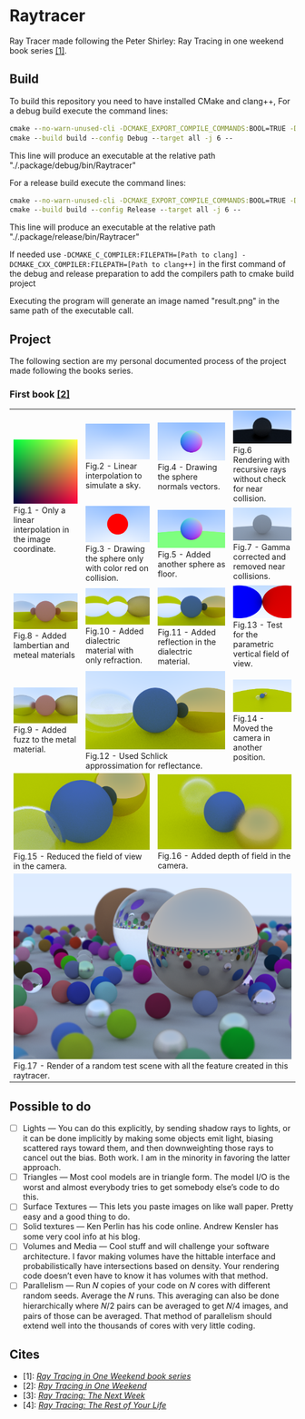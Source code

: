 # Raytracer

Ray Tracer made following the Peter Shirley: Ray Tracing in one weekend book series [[1]](#1).

## Build

To build this repository you need to have installed CMake and clang++, For a debug build execute the command lines:  

```cmd
cmake --no-warn-unused-cli -DCMAKE_EXPORT_COMPILE_COMMANDS:BOOL=TRUE -DCMAKE_BUILD_TYPE:STRING=Debug -S . -B build -G "Unix Makefiles"
cmake --build build --config Debug --target all -j 6 --
```

This line will produce an executable at the relative path "./.package/debug/bin/Raytracer"

For a release build execute the command lines:  

```cmd
cmake --no-warn-unused-cli -DCMAKE_EXPORT_COMPILE_COMMANDS:BOOL=TRUE -DCMAKE_BUILD_TYPE:STRING=Release -S . -B build -G "Unix Makefiles"
cmake --build build --config Release --target all -j 6 --
```

This line will produce an executable at the relative path "./.package/release/bin/Raytracer"

If needed use `-DCMAKE_C_COMPILER:FILEPATH=[Path to clang] -DCMAKE_CXX_COMPILER:FILEPATH=[Path to clang++]` in the first command of the debug and release preparation to add the compilers path to cmake build project

Executing the program will generate an image named "result.png" in the same path of the executable call.

## Project

The following section are my personal documented process of the project made following the books series.

### First book [[2]](#2)
<!-- markdownlint-disable html -->
<table cellspacing="0" cellpadding="0">
  <tr>
    <td rowspan="2">
        <img src="./renders/Ray Tracing in One Weekend/0_image.png"/>
        <figcaption>Fig.1 - Only a linear interpolation in the image coordinate.</figcaption>
    </td>
    <td>
        <img src="./renders/Ray Tracing in One Weekend/1_blue_white.png"/>
        <figcaption>Fig.2 - Linear interpolation to simulate a sky.</figcaption>
    <td>
        <img src="./renders/Ray Tracing in One Weekend/3_circle_with_normal.png"/>
        <figcaption>Fig.4 - Drawing the sphere normals vectors.</figcaption>
    </td>
    <td>
        <img src="./renders/Ray Tracing in One Weekend/5_recursive_rays.png"/>
        <figcaption>Fig.6 Rendering with recursive rays without check for near collision.</figcaption>
    </td>
  </tr>
  <tr>
    <td>
        <img src="./renders/Ray Tracing in One Weekend/2_circle.png"/>
        <figcaption>Fig.3 - Drawing the sphere only with color red on collision.</figcaption>
    </td>
    <td>
        <img src="./renders/Ray Tracing in One Weekend/4_circle_with_floor.png" height=50%/>
        <figcaption>Fig.5 - Added another sphere as floor.</figcaption>
    </td>
    <td>
        <img src="./renders/Ray Tracing in One Weekend/6_without_near_collision_gamma_corrected.png"/>
        <figcaption>Fig.7 - Gamma corrected and removed near collisions.</figcaption>
    </td>
  </tr>
  <tr>
    <td>
        <img src="./renders/Ray Tracing in One Weekend/7_diffuse_and_metal_materials.png"/>
        <figcaption>Fig.8 - Added lambertian and meteal materials</figcaption>
    </td>
    <td>
        <img src="./renders/Ray Tracing in One Weekend/9_dialectric_always_refract.png"/>
        <figcaption>Fig.10 - Added dialectric material with only refraction.</figcaption>
    </td>
    <td>
        <img src="./renders/Ray Tracing in One Weekend/10_dialectric_with_reflection.png"/>
        <figcaption>Fig.11 - Added reflection in the dialectric material.</figcaption>
    </td>
    <td>
        <img src="./renders/Ray Tracing in One Weekend/12_camera_with_vfov.png"/>
        <figcaption>Fig.13 - Test for the parametric vertical field of view.</figcaption>
    </td>
  </tr>
  <tr>
    <td>
        <img src="./renders/Ray Tracing in One Weekend/8_metal_with_fuzz.png"/>
        <figcaption>Fig.9 - Added fuzz to the metal material.</figcaption>
    </td>
    <td colspan="2">
        <img src="./renders/Ray Tracing in One Weekend/11_ Schlick_reflectance.png"/>
        <figcaption>Fig.12 - Used Schlick approssimation for reflectance.</figcaption>
    </td>
    <td>
        <img src="./renders/Ray Tracing in One Weekend/13_movable_camera.png"/>
        <figcaption>Fig.14 - Moved the camera in another position.</figcaption>
    </td>
  </tr>
  <tr>
    <td colspan="2">
        <img src="./renders/Ray Tracing in One Weekend/14_less_vfov.png"/>
        <figcaption>Fig.15 - Reduced the field of view in the camera.</figcaption>
    </td>
    <td colspan="2">
        <img src="./renders/Ray Tracing in One Weekend/15_depth_of_field.png"/>
        <figcaption>Fig.16 - Added depth of field in the camera.</figcaption>
    </td>
  </tr>
  <tr>
    <td colspan="4">
        <img src="./renders/Ray Tracing in One Weekend/16_Final_Render.png"/>
        <figcaption>Fig.17 - Render of a random test scene with all the feature created in this raytracer.</figcaption>
    </td>
  </tr>
</table>
<!-- markdownlint-enable html -->

## Possible to do

- [ ] Lights — You can do this explicitly, by sending shadow rays to lights, or it can be done implicitly by making some objects emit light, biasing scattered rays toward them, and then downweighting those rays to cancel out the bias. Both work. I am in the minority in favoring the latter approach.
- [ ] Triangles — Most cool models are in triangle form. The model I/O is the worst and almost everybody tries to get somebody else’s code to do this.
- [ ] Surface Textures — This lets you paste images on like wall paper. Pretty easy and a good thing to do.
- [ ] Solid textures — Ken Perlin has his code online. Andrew Kensler has some very cool info at his blog.
- [ ] Volumes and Media — Cool stuff and will challenge your software architecture. I favor making volumes have the hittable interface and probabilistically have intersections based on density. Your rendering code doesn’t even have to know it has volumes with that method.
- [ ] Parallelism — Run 𝑁 copies of your code on 𝑁 cores with different random seeds. Average the 𝑁 runs. This averaging can also be done hierarchically where 𝑁/2 pairs can be averaged to get 𝑁/4 images, and pairs of those can be averaged. That method of parallelism should extend well into the thousands of cores with very little coding.

## Cites

<!-- markdownlint-disable html -->
- <a id="1">[1]</a>: [_Ray Tracing in One Weekend book series_](https://raytracing.github.io/)
- <a id="2">[2]</a>: [_Ray Tracing in One Weekend_](https://raytracing.github.io/books/RayTracingInOneWeekend.html)
- <a id="3">[3]</a>: [_Ray Tracing: The Next Week_](https://raytracing.github.io/books/RayTracingTheNextWeek.html)
- <a id="4">[4]</a>: [_Ray Tracing: The Rest of Your Life_](https://raytracing.github.io/books/RayTracingTheRestOfYourLife.html)
<!-- markdownlint-enable html -->
